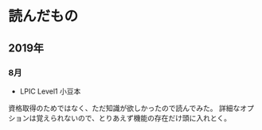 # 読んだもの
## 2019年
### 8月
- LPIC Level1 小豆本

資格取得のためではなく、ただ知識が欲しかったので読んでみた。
詳細なオプションは覚えられないので、とりあえず機能の存在だけ頭に入れとく。